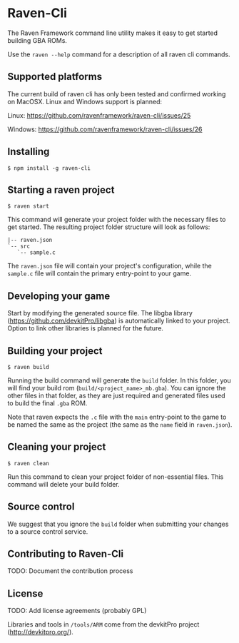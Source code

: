 # Raven-Cli
The Raven Framework command line utility makes it easy to get started building GBA ROMs.

Use the `raven --help` command for a description of all raven cli commands.

## Supported platforms
The current build of raven cli has only been tested and confirmed working on MacOSX. Linux and Windows support is planned:

Linux: https://github.com/ravenframework/raven-cli/issues/25

Windows: https://github.com/ravenframework/raven-cli/issues/26

## Installing
```
$ npm install -g raven-cli
```

## Starting a raven project
```
$ raven start
```
This command will generate your project folder with the necessary files to get started. The resulting project folder structure will look as follows:
```
|-- raven.json
`-- src
   `-- sample.c
```
The `raven.json` file will contain your project's configuration, while the `sample.c` file will contain the primary entry-point to your game.

## Developing your game
Start by modifying the generated source file. The libgba library (https://github.com/devkitPro/libgba) is automatically linked to your project. Option to link other libraries is planned for the future.

## Building your project
```
$ raven build
```
Running the build command will generate the `build` folder. In this folder, you will find your build rom (`build/<project_name>_mb.gba`). You can ignore the other files in that folder, as they are just required and generated files used to build the final `.gba` ROM.

Note that raven expects the `.c` file with the `main` entry-point to the game to be named the same as the project (the same as the `name` field in `raven.json`).

## Cleaning your project
```
$ raven clean
```
Run this command to clean your project folder of non-essential files. This command will delete your build folder.

## Source control
We suggest that you ignore the `build` folder when submitting your changes to a source control service.

## Contributing to Raven-Cli
TODO: Document the contribution process

## License
TODO: Add license agreements (probably GPL)

Libraries and tools in `/tools/ARM` come from the devkitPro project (http://devkitpro.org/).
